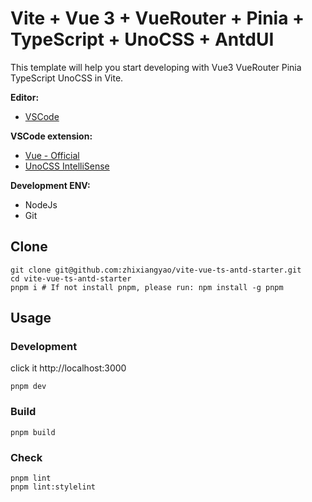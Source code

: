 # Vite + Vue 3 + VueRouter + Pinia + TypeScript + UnoCSS + AntdUI

This template will help you start developing with Vue3 VueRouter Pinia TypeScript UnoCSS in Vite.

**Editor:**

- [VSCode](https://code.visualstudio.com/)

**VSCode extension:**

- [Vue - Official](https://marketplace.visualstudio.com/items?itemName=Vue.volar)
- [UnoCSS IntelliSense](https://marketplace.visualstudio.com/items?itemName=antfu.unocss)

**Development ENV:**

- NodeJs
- Git

## Clone

```shell
git clone git@github.com:zhixiangyao/vite-vue-ts-antd-starter.git
cd vite-vue-ts-antd-starter
pnpm i # If not install pnpm, please run: npm install -g pnpm
```

## Usage

### Development

click it http://localhost:3000

```shell
pnpm dev
```

### Build

```shell
pnpm build
```

### Check

```shell
pnpm lint
pnpm lint:stylelint
```
